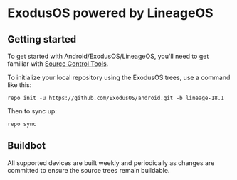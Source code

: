 ExodusOS powered by LineageOS
===========

Getting started
---------------

To get started with Android/ExodusOS/LineageOS, you'll need to get familiar with [Source Control Tools](https://source.android.com/setup/develop).

To initialize your local repository using the ExodusOS trees, use a command like this:
```
repo init -u https://github.com/ExodusOS/android.git -b lineage-18.1
```
Then to sync up:
```
repo sync
```

Buildbot
--------

All supported devices are built weekly and periodically as changes are committed to ensure the source trees remain buildable.